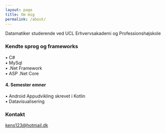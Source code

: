 ```yaml
---
layout: page
title: Om mig
permalink: /about/
---
```


Datamatiker studerende ved UCL Erhvervsakademi og Professionshøjskole

### Kendte sprog og frameworks
&bull; C# <br>
&bull; MySql <br>
&bull; .Net Framework <br>
&bull; ASP .Net Core <br>
#### 4. Semester emner
&bull; Android Appudvikling skrevet i Kotlin <br>
&bull; Datavisualisering <br>

### Kontakt

[kens123@hotmail.dk](mailto:kens123@hotmail.dk)
